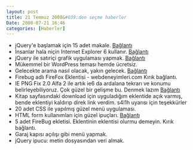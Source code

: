 ```yaml
---
layout: post
title: 21 Temmuz 2008&#039;den seçme haberler
Date: 2008-07-21 16:46
categories: [Haberler]
---
```


-   jQuery'e başlamak için 15 adet makale. [Bağlantı][]
-   İnsanlar hala niçin Internet Explorer 6 kullanır. [Bağlantı][1]
-   jQuery ile satıriçi grafik uygulaması yapmak. [Bağlantı][2]
-   Mükemmel bir WordPress teması hemde ücretsiz.
-   Gelecekte arama nasıl olacak, yakın gelecek. [Bağlantı][4]
-   Firebug adlı FireFox Eklentisi - webdeneyimleri.com Kırık bağlantı.
-   IE PNG Fix 2.0 Alfa 2 ile artık ie6 da ardalana tekrarı ve konumu
    belirleyebiliyoruz. Çok güzel bir gelişme bu. Denmek lazım
    [Bağlantı][6]
-   Kitap sayfasındaki download için uyguladığım eklentide açık varmış,
    bende eklentiyi kaldırıp direk link verdim. s4l1h uyarısı için
    teşekkürler
-   20 adet CSS ile yapılmış güzel menü uygulaması.
-   HTML form kullanımları için güzel ipuçları. [Bağlantı][8]
-   5 adet FireBug ekletisi. Eklentinin eklentisi olurmu demeyin.
    Kırık bağlantı.
-   Garaj kapısı açılışı gibi menü yapmak. 
-   jQuery ipucu: metin dosyasından veri almak.


  [Bağlantı]: http://nettuts.com/javascript-ajax/15-resources-to-get-you-started-with-jquery-from-scratch/
    "jQuery"
  [1]: http://css-tricks.com/why-people-still-use-ie-6/ "ie6"
  [2]: http://omnipotent.net/jquery.sparkline/#examples
    "satıriçi grafik"
  [4]: http://www.techcrunch.com/2008/07/16/is-this-the-future-of-search/
  [6]: http://www.twinhelix.com/css/iepngfix/ "ie png fix"
  [8]: http://woork.blogspot.com/2008/07/useful-tips-to-enrich-your-html-forms.html
    "Form ipuçları"